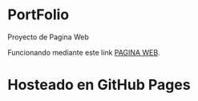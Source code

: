 # PortFolio
 Proyecto de Pagina Web

<p>Funcionando mediante este link
 <a href="https://kharoontes.github.io/PortFolio/"></strong>PAGINA WEB</a>.
</p><h1>Hosteado en GitHub Pages</h1>
